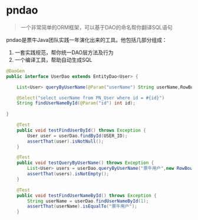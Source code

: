 pndao
====
>一个非常简单的ORM框架，可以基于DAO的命名帮你翻译SQL语句

pndao是票牛Java团队实践一年演化出来的工具。他包括几部分组成：

1. 一套实践规范，帮你统一DAO层方法及行为
2. 一个编译工具，帮助自动生成SQL

```java
@DaoGen
public interface UserDao extends EntityDao<User> {

	List<User> queryByUserName(@Param("userName") String userName,RowBounds rowBounds);

	@Select("select userName from PN_User where id = #{id}")
	String findUserNameById(@Param("id") int id);
	
}
```

```java
	@Test
	public void testFindUserById() throws Exception {
		User user = userDao.findById(USER_ID);
		assertThat(user).isNotNull();
	}

	@Test
	public void testQueryByUserName() throws Exception {
		List<User> users = userDao.queryByUserName("票牛用户",new RowBounds(0,1));
		assertThat(users).isNotEmpty();
	}

	@Test
	public void testFindUserNameById() throws Exception {
		String userName = userDao.findUserNameById(1);
		assertThat(userName).isEqualTo("票牛用户");
	}
```
